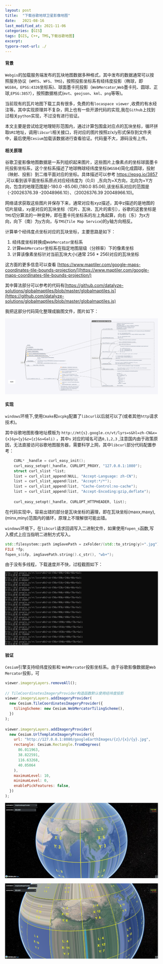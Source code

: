 ```yaml
---
layout: post
title:  "下载谷歌地球卫星影像地图"
date:   2021-08-16
last_modified_at: 2021-11-06
categories: [GIS]
tags: [GIS, C++, TMS,下载谷歌地图]
excerpt: 
typora-root-url: ./
---
```


#### 背景

`Webgis`的加载服务端发布的瓦块地图数据多种格式，其中发布的数据通常可以按照服务协议（`WMTS`、`WFS`、`TMS`)，按照投影坐标系有经纬度投影（椭球，即`WGS84`，`EPSG:4326`坐标系)、球面墨卡托投影（`WebMercator`,`Web`墨卡托、圆球、正球,`EPSG:3857`），按照数据格式(`mvt`、`geojson`、`kml`、`png`等等)。

当前现有的瓦片地图下载工具有很多，免费的有`locaspace viewer` ,收费的有水经注等。其中实现原理并不复杂，网上也有一些开源代码的实现,我在`Github`上找到过相关`python`实现，不过没有进行验证。

本文主要是尝试给定地理矩形范围内，通过计算包围盒对应点的瓦块坐标，循环拼取`URI`地址，调用`libcurl`相关接口，将对应的图片按照z/x/y形式保存到文件夹中，最后使用`Cesium`加载该数据进行查看验证。代码量不大，源码没有上传。



#### 相关原理

谷歌卫星影像地图数据是一系列组织起来图片，这些图片上像素点的坐标球面墨卡托投影坐标系，这个坐标系描述了地球椭球经纬度坐标(`WGS84`)简化成圆球，投射（映射、投影）到二维平面对应的坐标。具体描述可以参考 [https://epsg.io/3857 ](https://epsg.io/),可以看到该平面坐标系原点对应经纬度为（0,0）,东向为+X方向，北向为+Y方向，包含的地理范围是(-180.0 -85.06),(180.0 85.06),该坐标系对应的范围是（-20026376.39 -20048966.10）、（20026376.39 20048966.10)。

网络请求获取这些图片并保存下来，通常对应有xyz描述，其中z描述的是地图的切片层级，xy是对应的瓦块坐标（切片、瓦块、瓦片的索引），谷歌的这套坐标是`TMS`切分算法的一种变种，即在墨卡托坐标系的左上角起算，向右（东）为x方向，向下（南）为y方向，与`TMS`(`Tile Map Service`)的y轴方向相反。

计算单个经纬度点坐标对应的瓦块坐标，主要思路是如下：

1. 经纬度坐标转换成`WebMercator`坐标系
2. 计算`WebMercator`坐标系在指定地图层级（分辨率）下的像素坐标
3. 计算该像素坐标针对当前瓦块大小(通常 256 * 256)对应的瓦块坐标

这方面的更多信息可以查看 [https://www.maptiler.com/google-maps-coordinates-tile-bounds-projection/](https://www.maptiler.com/google-maps-coordinates-tile-bounds-projection/)

其中算法部分可以参考的代码有[https://github.com/datalyze-solutions/globalmaptiles/blob/master/globalmaptiles.js](https://github.com/datalyze-solutions/globalmaptiles/blob/master/globalmaptiles.js)

我把这部分代码简化整理成脑图文件，图片如下：

![downloadGoogleImage](/../../assets/images/GIS/downloadGoogleImage.png)

#### 实现

`windows`环境下,使用`Cmake`和`vcpkg`配置了`libcurl`以后就可以了(或者其他`http`请求技术)。

其中谷歌地图影像地址模板为 `http://mt{s}.google.cn/vt/lyrs=s&hl=zh-CN&x={x}&y={y}&z={z}&s=Gali)` ，其中`s` 对应的域名可选`0,1,2,3` ,注意国内由于政策原因，无法直接访问谷歌地图服务器，需要科学上网，其中`libcurl`部分代码配置参考：

```c++
	CURL* _handle = curl_easy_init();
	curl_easy_setopt(_handle, CURLOPT_PROXY, "127.0.0.1:1080");
	struct curl_slist *list;
	list = curl_slist_append(NULL, "Accept-Language: zh-CN");
	list = curl_slist_append(list, "Accept:*/*");
	list = curl_slist_append(list, "Cache-Control:no-cache");
	list = curl_slist_append(list, "Accept-Encoding:gzip,deflate");

	curl_easy_setopt(_handle, CURLOPT_HTTPHEADER, list);
```

在代码实现中，容易出错的部分是瓦块坐标的遍理，即在瓦块坐标(maxx,maxy),(minx,miny)范围内的循环，原理上不理解很可能出错。

`windows`环境下，在`libcurl`请求回调写入二进制文件，如果使用`fopen_s`函数,写入模式上应当指明二进制方式写入。

```c++
std::filesystem::path imgSavePath = zxFolder/(std::to_string(y)+".jpg");
FILE *fp;
fopen_s(&fp, imgSavePath.string().c_str(), "wb+");
```

由于没有多线程，下载速度并不快，过程截图如下：

![image-20211106204018312](/../../assets/images/GIS/image-20211106204018312.png)

#### 验证

`Cesium`引擎支持经纬度投影和 `WebMercator`投影坐标系。由于谷歌影像数据是`Web Mercator`投影，可

```javascript
viewer.imageryLayers.removeAll();

// TileCoordinatesImageryProvider构造函数默认使用经纬度投影
viewer.imageryLayers.addImageryProvider(
  new Cesium.TileCoordinatesImageryProvider({
    tilingScheme: new Cesium.WebMercatorTilingScheme(),
  })
);

viewer.imageryLayers.addImageryProvider(
  new Cesium.UrlTemplateImageryProvider({
    url: "http://127.0.0.1:8080/googleEarthImages/{z}/{x}/{y}.jpg",
    rectangle: Cesium.Rectangle.fromDegrees(
      86.011963,
      38.822591,
      116.63268,
      40.05064
    ),
    maximumLevel: 10,
    minimumLevel: 0,
    enablePickFeatures: false,
  })
);

```

![image-20211106203406416](/../../assets/images/GIS/image-20211106203406416.png)

![image-20211106203502286](/../../assets/images/GIS/image-20211106203502286.png)

